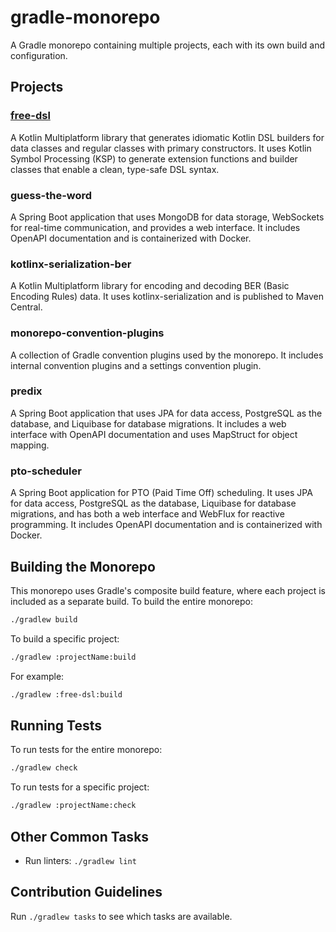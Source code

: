 # gradle-monorepo

A Gradle monorepo containing multiple projects, each with its own build and
configuration.

## Projects

### [free-dsl](free-dsl/README.md)

A Kotlin Multiplatform library that generates idiomatic Kotlin DSL builders for
data classes and regular classes with primary constructors.
It uses Kotlin Symbol Processing (KSP) to generate extension functions and
builder classes that enable a clean, type-safe DSL syntax.

### guess-the-word

A Spring Boot application that uses MongoDB for data storage, WebSockets for
real-time communication, and provides a web interface.
It includes OpenAPI documentation and is containerized with Docker.

### kotlinx-serialization-ber

A Kotlin Multiplatform library for encoding and decoding BER (Basic Encoding
Rules) data. It uses kotlinx-serialization and is published to Maven Central.

### monorepo-convention-plugins

A collection of Gradle convention plugins used by the monorepo.
It includes internal convention plugins and a settings convention plugin.

### predix

A Spring Boot application that uses JPA for data access, PostgreSQL as the
database, and Liquibase for database migrations.
It includes a web interface with OpenAPI documentation and uses MapStruct for
object mapping.

### pto-scheduler

A Spring Boot application for PTO (Paid Time Off) scheduling.
It uses JPA for data access, PostgreSQL as the database,
Liquibase for database migrations, and has both a web interface and WebFlux for
reactive programming.
It includes OpenAPI documentation and is containerized with Docker.

## Building the Monorepo

This monorepo uses Gradle's composite build feature, where each project is
included as a separate build. To build the entire monorepo:

```bash
./gradlew build
```

To build a specific project:

```bash
./gradlew :projectName:build
```

For example:

```bash
./gradlew :free-dsl:build
```

## Running Tests

To run tests for the entire monorepo:

```bash
./gradlew check
```

To run tests for a specific project:

```bash
./gradlew :projectName:check
```

## Other Common Tasks

- Run linters: `./gradlew lint`

## Contribution Guidelines

Run `./gradlew tasks` to see which tasks are available.
